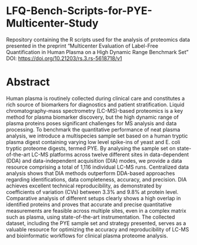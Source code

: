 # LFQ-Bench-Scripts-for-PYE-Multicenter-Study
Repository containing the R scripts used for the analysis of proteomics data presented in the preprint “Multicenter Evaluation of Label-Free Quantification in Human Plasma on a High Dynamic Range Benchmark Set” DOI: https://doi.org/10.21203/rs.3.rs-5618718/v1

# Abstract

Human plasma is routinely collected during clinical care and constitutes a rich source of biomarkers for diagnostics and patient stratification. Liquid chromatography-mass spectrometry (LC-MS)-based proteomics is a key method for plasma biomarker discovery, but the high dynamic range of plasma proteins poses significant challenges for MS analysis and data processing. To benchmark the quantitative performance of neat plasma analysis, we introduce a multispecies sample set based on a human tryptic plasma digest containing varying low level spike-ins of yeast and E. coli tryptic proteome digests, termed PYE. By analysing the sample set on state-of-the-art LC-MS platforms across twelve different sites in data-dependent (DDA) and data-independent acquisition (DIA) modes, we provide a data resource comprising a total of 1,116 individual LC-MS runs. Centralized data analysis shows that DIA methods outperform DDA-based approaches regarding identifications, data completeness, accuracy, and precision. DIA achieves excellent technical reproducibility, as demonstrated by coefficients of variation (CVs) between 3.3% and 9.8% at protein level. Comparative analysis of different setups clearly shows a high overlap in identified proteins and proves that accurate and precise quantitative measurements are feasible across multiple sites, even in a complex matrix such as plasma, using state-of-the-art instrumentation. The collected dataset, including the PYE sample set and strategy presented, serves as a valuable resource for optimizing the accuracy and reproducibility of LC-MS and bioinformatic workflows for clinical plasma proteome analysis. 
